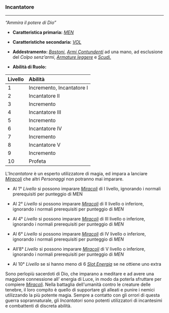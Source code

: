 ### Incantatore

---

*“Ammira il potere di Dio”*

* **Caratteristica primaria:** [*MEN*](../caratteristiche.md)

* **Caratteristiche secondaria:** [*VOL*](../caratteristiche.md)

* **Addestramento:** [*Bastoni*](..\oggetti\equipaggiabili.md), [*Armi Contundenti*](..\oggetti\equipaggiabili.md) ad una mano, ad esclusione del *Colpo senz’armi*, [*Armature leggere*](..\oggetti\equipaggiabili.md) e [*Scudi.*](..\oggetti\equipaggiabili.md)

* **Abilità di Ruolo:**

| Livello | Abilità                   |
| :------ | :------------------------ |
| 1       | Incremento, Incantatore I |
| 2       | Incantatore II            |
| 3       | Incremento                |
| 4       | Incantatore III           |
| 5       | Incremento                |
| 6       | Incantatore IV            |
| 7       | Incremento                |
| 8       | Incantatore V             |
| 9       | Incremento                |
| 10      | Profeta                   |

L’*Incantatore* è un esperto utilizzatore di magia, ed impara a lanciare [*Miracoli*](..\..\magia\miracoli.md) che altri *Personaggi* non potranno mai imparare.

* Al 1° *Livello* si possono imparare [*Miracoli*](..\..\magia\miracoli.md) di I livello, ignorando i normali prerequisiti per punteggio di MEN

* Al 2° *Livello* si possono imparare [*Miracoli*](..\..\magia\miracoli.md) di II livello o inferiore, ignorando i normali prerequisiti per punteggio di *MEN*

* Al 4° *Livello* si possono imparare [*Miracoli*](..\..\magia\miracoli.md) di III livello o inferiore, ignorando i normali prerequisiti per punteggio di *MEN*

* Al 6° *Livello* si possono imparare [*Miracoli*](..\..\magia\miracoli.md) di IV livello o inferiore, ignorando i normali prerequisiti per punteggio di *MEN*

* All’8° *Livello* si possono imparare [*Miracoli*](..\..\magia\miracoli.md) di V livello o inferiore, ignorando i normali prerequisiti per punteggio di *MEN*

* Al 10° *Livello* se si hanno meno di 6 [*Slot Energia*](..\..\magia.md) se ne ottiene uno extra

Sono perlopiù sacerdoti di Dio, che imparano a meditare e ad avere una maggiore connessione all' energia di Luce, in modo da poterla sfruttare per compiere [*Miracoli*](..\..\magia\miracoli.md). Nella battaglia dell'umanità contro le creature delle tenebre, il loro compito è quello di supportare gli alleati e punire i nemici utilizzando la più potente magia. Sempre a contatto con gli orrori di questa guerra soprannaturale, gli *Incantatori* sono potenti utilizzatori di incantesimi e combattenti di discreta abilità.